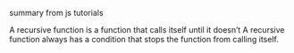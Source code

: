 summary from js tutorials

A recursive function is a function that calls itself until it doesn’t
A recursive function always has a condition that stops the function from calling itself.
